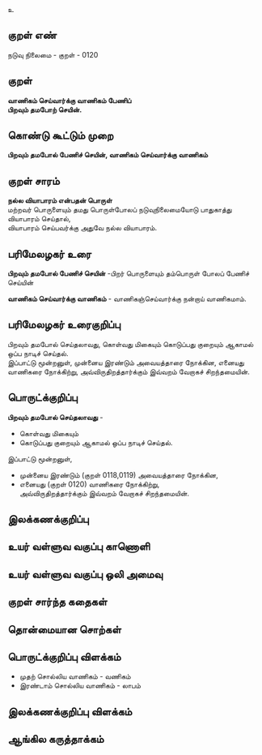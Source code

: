 உ

## குறள் எண் 

நடுவு நிலைமை - குறள் - 0120
## குறள் 

**வாணிகம் செய்வார்க்கு வாணிகம் பேணிப்  
பிறவும் தமபோற் செயின்.**

## கொண்டு கூட்டும் முறை

**பிறவும் தமபோல் பேணிச் செயின், வாணிகம் செய்வார்க்கு வாணிகம்** 

## குறள் சாரம் 

**நல்ல வியாபாரம் என்பதன் பொருள்**  
மற்றவர் பொருளையும் தமது பொருள்போலப் நடுவுநிலைமையோடு பாதுகாத்து வியாபாரம் செய்தால்,   
வியாபாரம் செய்பவர்க்கு அதுவே நல்ல வியாபாரம்.  

## பரிமேலழகர் உரை

**பிறவும் தமபோல் பேணிச் செயின்** -பிறர் பொருளையும் தம்பொருள் போலப் பேணிச் செய்யின்  

**வாணிகம் செய்வார்க்கு வாணிகம்** - வாணிகஞ்செய்வார்க்கு நன்றாய் வாணிகமாம்.  

## பரிமேலழகர் உரைகுறிப்பு   

பிறவும் தமபோல் செய்தலாவது, கொள்வது மிகையும் கொடுப்பது குறையும் ஆகாமல் ஒப்ப நாடிச் செய்தல்.  
இப்பாட்டு மூன்றனுள், முன்னைய இரண்டும் அவையத்தாரை நோக்கின, எனையது வாணிகரை நோக்கிற்று, அவ்விருதிறத்தார்க்கும் இவ்வறம் வேறாகச் சிறந்தமையின்.  

## பொருட்க்குறிப்பு 

**பிறவும் தமபோல் செய்தலாவது** -  
* கொள்வது மிகையும்  
* கொடுப்பது குறையும் ஆகாமல் ஒப்ப நாடிச் செய்தல். 

இப்பாட்டு மூன்றனுள்,  
* முன்னைய இரண்டும் (குறள் 0118,0119) அவையத்தாரை நோக்கின,  
* எனையது (குறள் 0120) வாணிகரை நோக்கிற்று,  
அவ்விருதிறத்தார்க்கும் இவ்வறம் வேறாகச் சிறந்தமையின்.  

## இலக்கணக்குறிப்பு  


## உயர் வள்ளுவ வகுப்பு காணொளி


## உயர் வள்ளுவ வகுப்பு ஒலி அமைவு 

 
## குறள் சார்ந்த கதைகள் 


## தொன்மையான சொற்கள்


## பொருட்க்குறிப்பு விளக்கம்

* முதற் சொல்லிய வாணிகம் - வணிகம்  
* இரண்டாம் சொல்லிய வாணிகம் - லாபம்   

## இலக்கணக்குறிப்பு விளக்கம்


## ஆங்கில கருத்தாக்கம் 



